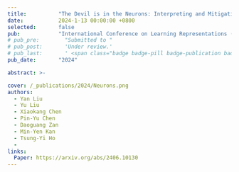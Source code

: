 ```yaml
---
title:          "The Devil is in the Neurons: Interpreting and Mitigating Social Biases in Language Models"
date:           2024-1-13 00:00:00 +0800
selected:       false
pub:            "International Conference on Learning Representations (ICLR)"
# pub_pre:        "Submitted to "
# pub_post:       'Under review.'
# pub_last:       ' <span class="badge badge-pill badge-publication badge-success">Oral</span>'
pub_date:       "2024"

abstract: >-

cover: /_publications/2024/Neurons.png
authors:
  - Yan Liu
  - Yu Liu
  - Xiaokang Chen
  - Pin-Yu Chen
  - Daoguang Zan
  - Min-Yen Kan
  - Tsung-Yi Ho
  - 
links:
  Paper: https://arxiv.org/abs/2406.10130
---
```

